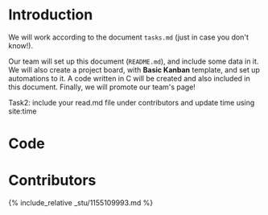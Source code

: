 # Introduction
We will work according to the document `tasks.md` (just in case you don't know!). 

Our team will set up this document (`README.md`), and include some data in it. We will also create a project board, with __Basic Kanban__ template, and set up automations to it. A code written in C will be created and also included in this document. Finally, we will promote our team's page!

Task2: include your read.md file under contributors and update time using site:time


# Code


# Contributors
{% include_relative _stu/1155109993.md %}
